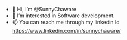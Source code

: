 - 👋 Hi, I’m @SunnyChaware
- 👀 I’m interested in Software development.
- 📫 You can reach me through my linkedin Id https://www.linkedin.com/in/sunnychaware/

<!---
SunnyChaware/SunnyChaware is a ✨ special ✨ repository because its `README.md` (this file) appears on your GitHub profile.
You can click the Preview link to take a look at your changes.
--->
